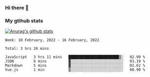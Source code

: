 ### Hi there 👋

### My gtihub stats

[![Anurag's github stats](https://github-readme-stats.vercel.app/api?username=gaozhidong)](https://github.com/gaozhidong/github-readme-stats)

<!--START_SECTION:waka-->
```text
Week: 10 February, 2022 - 16 February, 2022

Total: 3 hrs 26 mins

JavaScript   3 hrs 11 mins   ███████████████████████▒░   92.99 % 
JSON         6 mins          ▓░░░░░░░░░░░░░░░░░░░░░░░░   03.19 % 
Markdown     5 mins          ▓░░░░░░░░░░░░░░░░░░░░░░░░   02.62 % 
Vue.js       1 min           ▒░░░░░░░░░░░░░░░░░░░░░░░░   00.90 % 
```
<!--END_SECTION:waka-->
